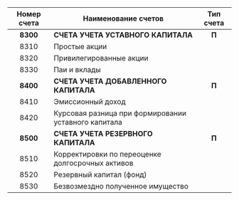 | **Номер счета** | **Наименование счетов**                                                                                  | **Тип счета** |
| :-------------: | -------------------------------------------------------------------------------------------------------- | :-----------: |
|    **8300**     | **СЧЕТА УЧЕТА УСТАВНОГО КАПИТАЛА**                                                                       |     **П**     |
|      8310       | Простые акции                                                                                            |               |
|      8320       | Привилегированные акции                                                                                  |               |
|      8330       | Паи и вклады                                                                                             |               |
|    **8400**     | **СЧЕТА УЧЕТА ДОБАВЛЕННОГО КАПИТАЛА**                                                                    |     **П**     |
|      8410       | Эмиссионный доход                                                                                        |               |
|      8420       | Курсовая разница при формировании уставного капитала                                                     |               |                                                    |               |
|    **8500**     | **СЧЕТА УЧЕТА РЕЗЕРВНОГО КАПИТАЛА**                                                                      |     **П**     |
|      8510       | Корректировки по переоценке долгосрочных активов                                                         |               |
|      8520       | Резервный капитал (фонд)                                                                                 |               |
|      8530       | Безвозмездно полученное имущество                                                                        |               |

